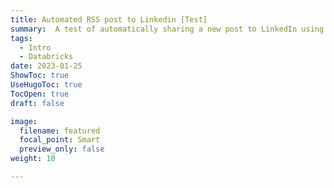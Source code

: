 ```yaml
---
title: Automated RSS post to Linkedin [Test]
summary:  A test of automatically sharing a new post to LinkedIn using RSS
tags:
  - Intro
  - Databricks
date: 2023-01-25
ShowToc: true
UseHugoToc: true
TocOpen: true
draft: false

image:
  filename: featured
  focal_point: Smart
  preview_only: false
weight: 10

---
```

